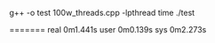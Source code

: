 g++ -o test 100w_threads.cpp -lpthread
time ./test

=======
real	0m1.441s
user	0m0.139s
sys	0m2.273s

